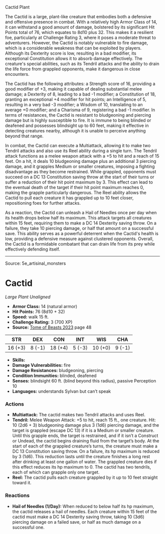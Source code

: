 <MonsterName/>Cactid</MonsterName>
<CreatureType/>Plant</CreatureType>

<summary>The Cactid is a large, plant-like creature that embodies both a defensive and offensive presence in combat. With a relatively high Armor Class of 14, it can withstand a good amount of damage, bolstered by its significant Hit Points total of 76, which equates to 8d10 plus 32. This makes it a resilient foe, particularly at Challenge Rating 3, where it poses a moderate threat to adventurers. However, the Cactid is notably vulnerable to fire damage, which is a considerable weakness that can be exploited by players. Although its Dexterity score is low, resulting in a bad modifier, its exceptional Constitution allows it to absorb damage effectively. The creature's special abilities, such as its Tendril attacks and the ability to drain the life force from grappled opponents, make it dangerous in close encounters.</summary>

<detail>

The Cactid has the following attributes: a Strength score of 16, providing a good modifier of +3, making it capable of dealing substantial melee damage; a Dexterity of 8, leading to a bad -1 modifier; a Constitution of 18, granting an exceptional +4 modifier for hit points; an Intelligence of 5, resulting in a very bad -3 modifier; a Wisdom of 10, translating to an average +0 modifier; and a Charisma of 9, registering a bad -1 modifier. In terms of resistances, the Cactid is resistant to bludgeoning and piercing damage but is highly susceptible to fire. It is immune to being blinded or deafened and possesses blindsight up to 60 feet, making it effective in detecting creatures nearby, although it is unable to perceive anything beyond that range.

In combat, the Cactid can execute a Multiattack, allowing it to make two Tendril attacks and also use its Reel ability during a single turn. The Tendril attack functions as a melee weapon attack with a +5 to hit and a reach of 15 feet. On a hit, it deals 10 bludgeoning damage plus an additional 3 piercing damage, and it grapples Medium or smaller creatures, imposing a fighting disadvantage as they become restrained. While grappled, opponents must succeed on a DC 13 Constitution saving throw at the start of their turns or suffer a reduction of their hit point maximum by 3. This effect can lead to the eventual death of the target if their hit point maximum reaches 0, making the grapple particularly dangerous. The Reel ability allows the Cactid to pull each creature it has grappled up to 10 feet closer, repositioning foes for further attacks.

As a reaction, the Cactid can unleash a Hail of Needles once per day when its health drops below half its maximum. This attack targets all creatures within 15 feet, requiring them to make a DC 14 Dexterity saving throw. On a failure, they take 10 piercing damage, or half that amount on a successful save. This ability serves as a powerful deterrent when the Cactid's health is low, providing a defensive measure against clustered opponents. Overall, the Cactid is a formidable combatant that can drain life from its prey while effectively defending itself.</detail>



---

Source: 5e_artisinal_monsters

# Cactid

*Large* *Plant* *Unaligned*

- **Armor Class:** 14 (natural armor)
- **Hit Points:** 76 (8d10 + 32)
- **Speed:** walk 15 ft.
- **Challenge Rating:** 3 (700 XP)
- **Source:** [Tome of Beasts 2023](https://koboldpress.com/kpstore/product/tome-of-beasts-1-2023-edition/) page 48

| STR | DEX | CON | INT | WIS | CHA |
| --- | --- | --- | --- | --- | --- |
| 16 (+3) | 8 (-1) | 18 (+4) | 5 (-3) | 10 (+0) | 9 (-1) |

- **Skills:** 
- **Damage Vulnerabilities:** fire
- **Damage Resistances:** bludgeoning, piercing
- **Condition Immunities:** blinded, deafened
- **Senses:** blindsight 60 ft. (blind beyond this radius), passive Perception 10
- **Languages:** understands Sylvan but can’t speak

### Actions

- **Multiattack:** The cactid makes two Tendril attacks and uses Reel.
- **Tendril:** Melee Weapon Attack: +5 to hit, reach 15 ft., one creature. Hit: 10 (2d6 + 3) bludgeoning damage plus 3 (1d6) piercing damage, and the target is grappled (escape DC 13) if it is a Medium or smaller creature. Until this grapple ends, the target is restrained, and if it isn’t a Construct or Undead, the cactid begins draining fluid from the target’s body. At the start of each of the grappled creature’s turns, the creature must make a DC 13 Constitution saving throw. On a failure, its hp maximum is reduced by 3 (1d6). This reduction lasts until the creature finishes a long rest after drinking at least one gallon of water. The grappled creature dies if this effect reduces its hp maximum to 0. The cactid has two tendrils, each of which can grapple only one target.
- **Reel:** The cactid pulls each creature grappled by it up to 10 feet straight toward it.

### Reactions

- **Hail of Needles (1/Day):** When reduced to below half its hp maximum, the cactid releases a hail of needles. Each creature within 15 feet of the cactid must make a DC 14 Dexterity saving throw, taking 10 (3d6) piercing damage on a failed save, or half as much damage on a successful one.


